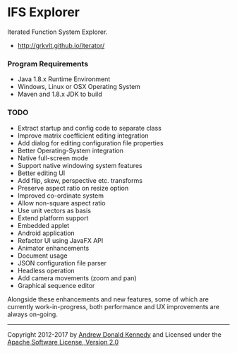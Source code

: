 IFS Explorer
============

Iterated Function System Explorer.

- http://grkvlt.github.io/iterator/

### Program Requirements

- Java 1.8.x Runtime Environment
- Windows, Linux or OSX Operating System
- Maven and 1.8.x JDK to build

### TODO

- Extract startup and config code to separate class
- Improve matrix coefficient editing integration
- Add dialog for editing configuration file properties
- Better Operating-System integration
 - Native full-screen mode
 - Support native windowing system features
- Better editing UI
 - Add flip, skew, perspective etc. transforms
 - Preserve aspect ratio on resize option
- Improved co-ordinate system
 - Allow non-square aspect ratio
 - Use unit vectors as basis
- Extend platform support
 - Embedded applet
 - Android application
- Refactor UI using JavaFX API
- Animator enhancements
 - Document usage
 - JSON configuration file parser
 - Headless operation
 - Add camera movements (zoom and pan)
 - Graphical sequence editor

Alongside these enhancements and new features, some of which are
currently work-in-progress, both performance and UX improvements
are always on-going.

----
Copyright 2012-2017 by [Andrew Donald Kennedy](mailto:andrew.international+iterator@gmail.com) and
Licensed under the [Apache Software License, Version 2.0](http://www.apache.org/licenses/LICENSE-2.0)
